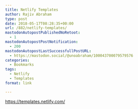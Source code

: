 ```yaml
---
title: Netlify Templates
author: Rajiv Abraham
type: post
date: 2018-05-17T08:28:35+00:00
url: /882/netlify-templates/
mastodonAutopostPublishedNoRetoot:
  - 1
mastodonAutopostPostNotification:
  - 200
mastodonAutopostLastSuccessfullPostURL:
  - https://mastodon.social/@unoabraham/100043700079579576
categories:
  - Bookmarks
tags:
  - Netlify
  - Templates
format: link

---
```

<https://templates.netlify.com/>